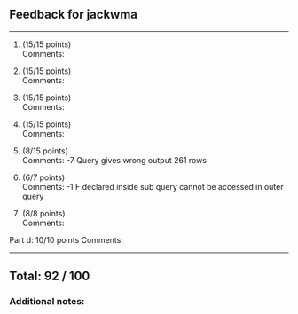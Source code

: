 ## Feedback for jackwma

---

1. (15/15 points)  
   Comments:   


2. (15/15 points)  
   Comments: 


3. (15/15 points)  
   Comments: 


4. (15/15 points)  
   Comments: 


5. (8/15 points)  
   Comments: -7 Query gives wrong output 261 rows


6. (6/7 points)  
   Comments: -1 F declared inside sub query cannot be accessed in outer query  


7. (8/8 points)  
   Comments:   

Part d: 10/10 points
   Comments: 

---
## Total: 92 / 100

### Additional notes:  


